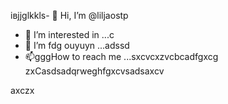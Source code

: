 івjjglkkls- 👋 Hi, I’m @liljaostp
- 👀 I’m interested in ...c
- 🌱 I’m fdg ouyuyn ...аdssd
- 📫gggHow to reach me ...sxcvcxzvcbcadfgxcg
zxCasdsadqrweghfgxcvsadsaxcv
<!---sasdadsadgfgdasячс
liljaostp/liljaostp is a ✨ spdsecial ✨ repaository because its `README.md` (this filefg) appcxears on your GitHub profile.dgdf
You can click the Pasdreview link to take a look at your changes.
--->axczx
